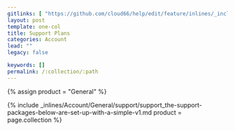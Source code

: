 ```yaml
---
gitlinks: [ "https://github.com/cloud66/help/edit/feature/inlines/_includes/_inlines/Account/General/support/support_the-support-packages-below-are-set-up-with-a-simple-v1.md" ]
layout: post
template: one-col
title: Support Plans
categories: Account
lead: ""
legacy: false

keywords: []
permalink: /:collection/:path
---
```



{% assign product = "General" %}

{% include _inlines/Account/General/support/support_the-support-packages-below-are-set-up-with-a-simple-v1.md  product = page.collection %}
